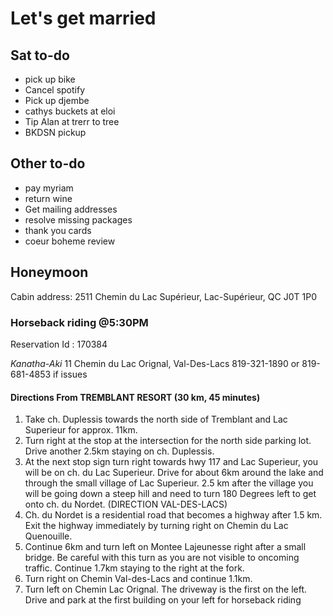 # Let's get married

## Sat to-do

- pick up bike
- Cancel spotify
- Pick up djembe
- cathys buckets at eloi
- Tip Alan at trerr to tree
- BKDSN pickup

## Other to-do

- pay myriam
- return wine
- Get mailing addresses
- resolve missing packages
- thank you cards
- coeur boheme review

## Honeymoon

Cabin address: 2511 Chemin du Lac Supérieur, Lac-Supérieur, QC J0T 1P0

### Horseback riding @5:30PM

Reservation Id : 170384

*Kanatha-Aki*
11 Chemin du Lac Orignal, Val-Des-Lacs
819-321-1890 or 819-681-4853 if issues

#### Directions From TREMBLANT RESORT (30 km, 45 minutes)

1. Take ch. Duplessis towards the north side of Tremblant and Lac Superieur for approx. 11km.
1. Turn right at the stop at the intersection for the north side parking lot. Drive another 2.5km staying on ch. Duplessis. 
1. At the next stop sign turn right towards hwy 117 and Lac Superieur, you will be on ch. du Lac Superieur. Drive for about 6km around the lake and through the small village of Lac Superieur. 2.5 km after the village you will be going down a steep hill and need to turn 180 Degrees left to get onto ch. du Nordet. (DIRECTION VAL-DES-LACS)
1. Ch. du Nordet is a residential road that becomes a highway after 1.5 km. Exit the highway immediately by turning right on Chemin du Lac Quenouille.
1. Continue 6km and turn left on Montee Lajeunesse right after a small bridge. Be careful with this turn as you are not visible to oncoming traffic. Continue 1.7km staying to the right at the fork.
1. Turn right on Chemin Val-des-Lacs and continue 1.1km.
1. Turn left on Chemin Lac Orignal. The driveway is the first on the left. Drive and park at the first building on your left for horseback riding
